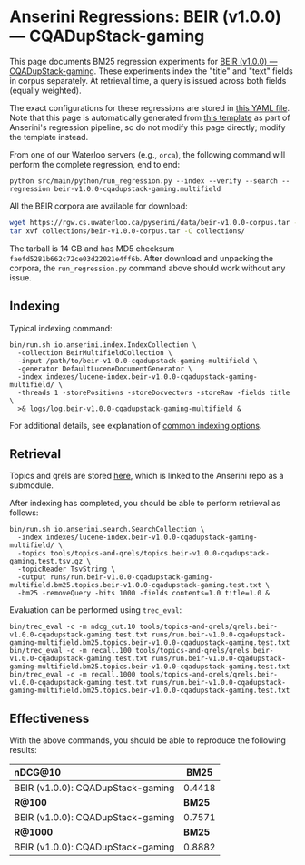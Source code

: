 # Anserini Regressions: BEIR (v1.0.0) &mdash; CQADupStack-gaming

This page documents BM25 regression experiments for [BEIR (v1.0.0) &mdash; CQADupStack-gaming](http://beir.ai/).
These experiments index the "title" and "text" fields in corpus separately.
At retrieval time, a query is issued across both fields (equally weighted).

The exact configurations for these regressions are stored in [this YAML file](../../src/main/resources/regression/beir-v1.0.0-cqadupstack-gaming.multifield.yaml).
Note that this page is automatically generated from [this template](../../src/main/resources/docgen/templates/beir-v1.0.0-cqadupstack-gaming.multifield.template) as part of Anserini's regression pipeline, so do not modify this page directly; modify the template instead.

From one of our Waterloo servers (e.g., `orca`), the following command will perform the complete regression, end to end:

```
python src/main/python/run_regression.py --index --verify --search --regression beir-v1.0.0-cqadupstack-gaming.multifield
```

All the BEIR corpora are available for download:

```bash
wget https://rgw.cs.uwaterloo.ca/pyserini/data/beir-v1.0.0-corpus.tar -P collections/
tar xvf collections/beir-v1.0.0-corpus.tar -C collections/
```

The tarball is 14 GB and has MD5 checksum `faefd5281b662c72ce03d22021e4ff6b`.
After download and unpacking the corpora, the `run_regression.py` command above should work without any issue.

## Indexing

Typical indexing command:

```
bin/run.sh io.anserini.index.IndexCollection \
  -collection BeirMultifieldCollection \
  -input /path/to/beir-v1.0.0-cqadupstack-gaming-multifield \
  -generator DefaultLuceneDocumentGenerator \
  -index indexes/lucene-index.beir-v1.0.0-cqadupstack-gaming-multifield/ \
  -threads 1 -storePositions -storeDocvectors -storeRaw -fields title \
  >& logs/log.beir-v1.0.0-cqadupstack-gaming-multifield &
```

For additional details, see explanation of [common indexing options](../../docs/common-indexing-options.md).

## Retrieval

Topics and qrels are stored [here](https://github.com/castorini/anserini-tools/tree/master/topics-and-qrels), which is linked to the Anserini repo as a submodule.

After indexing has completed, you should be able to perform retrieval as follows:

```
bin/run.sh io.anserini.search.SearchCollection \
  -index indexes/lucene-index.beir-v1.0.0-cqadupstack-gaming-multifield/ \
  -topics tools/topics-and-qrels/topics.beir-v1.0.0-cqadupstack-gaming.test.tsv.gz \
  -topicReader TsvString \
  -output runs/run.beir-v1.0.0-cqadupstack-gaming-multifield.bm25.topics.beir-v1.0.0-cqadupstack-gaming.test.txt \
  -bm25 -removeQuery -hits 1000 -fields contents=1.0 title=1.0 &
```

Evaluation can be performed using `trec_eval`:

```
bin/trec_eval -c -m ndcg_cut.10 tools/topics-and-qrels/qrels.beir-v1.0.0-cqadupstack-gaming.test.txt runs/run.beir-v1.0.0-cqadupstack-gaming-multifield.bm25.topics.beir-v1.0.0-cqadupstack-gaming.test.txt
bin/trec_eval -c -m recall.100 tools/topics-and-qrels/qrels.beir-v1.0.0-cqadupstack-gaming.test.txt runs/run.beir-v1.0.0-cqadupstack-gaming-multifield.bm25.topics.beir-v1.0.0-cqadupstack-gaming.test.txt
bin/trec_eval -c -m recall.1000 tools/topics-and-qrels/qrels.beir-v1.0.0-cqadupstack-gaming.test.txt runs/run.beir-v1.0.0-cqadupstack-gaming-multifield.bm25.topics.beir-v1.0.0-cqadupstack-gaming.test.txt
```

## Effectiveness

With the above commands, you should be able to reproduce the following results:

| **nDCG@10**                                                                                                  | **BM25**  |
|:-------------------------------------------------------------------------------------------------------------|-----------|
| BEIR (v1.0.0): CQADupStack-gaming                                                                            | 0.4418    |
| **R@100**                                                                                                    | **BM25**  |
| BEIR (v1.0.0): CQADupStack-gaming                                                                            | 0.7571    |
| **R@1000**                                                                                                   | **BM25**  |
| BEIR (v1.0.0): CQADupStack-gaming                                                                            | 0.8882    |
